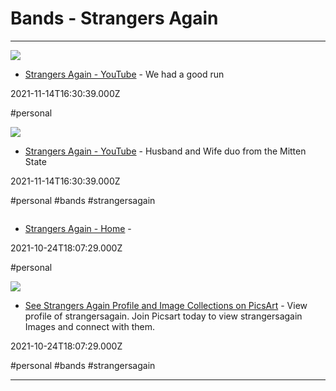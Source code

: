 # Bands - Strangers Again

---

![](https://yt3.ggpht.com/ytc/APkrFKbXmJtolqHuYnXJyJx-pLVeP2IEwCEtiLMuGCtP=s800-c-k-c0x00ffffff-no-rj)

- [Strangers Again - YouTube](https://m.youtube.com/channel/UCSQNZr0-4lDRg_WOJE4FAxw) - We had a good run

2021-11-14T16:30:39.000Z

#personal

![](https://yt3.ggpht.com/ytc/APkrFKbXmJtolqHuYnXJyJx-pLVeP2IEwCEtiLMuGCtP=s800-c-k-c0x00ffffff-no-rj)

- [Strangers Again - YouTube](https://www.youtube.com/channel/UCSQNZr0-4lDRg_WOJE4FAxw) - Husband and Wife duo from the Mitten State

2021-11-14T16:30:39.000Z

#personal #bands #strangersagain

![]()

- [Strangers Again - Home](https://www.facebook.com/strangersagainband) - 

2021-10-24T18:07:29.000Z

#personal

![](https://cdn140.picsart.com/260976524013202.jpg?type=webp&to=min&r=1024)

- [See Strangers Again Profile and Image Collections on PicsArt](https://picsart.com/u/strangersagain) - View profile of strangersagain. Join Picsart today to view strangersagain Images and connect with them.

2021-10-24T18:07:29.000Z

#personal #bands #strangersagain

---

